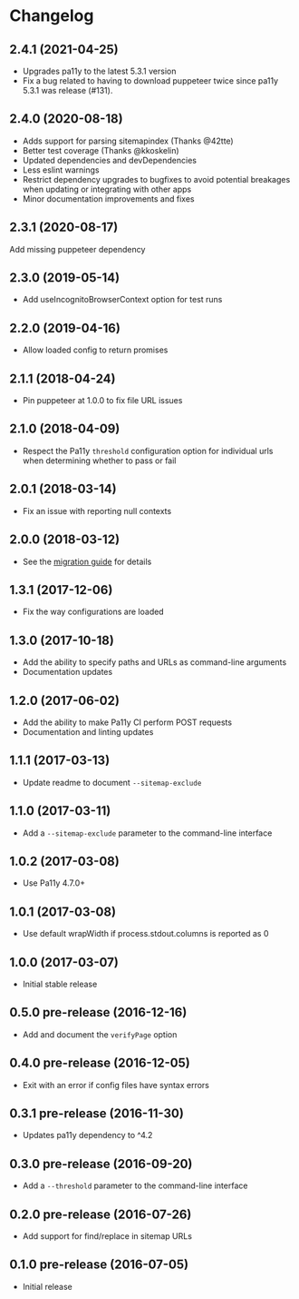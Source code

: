 # Changelog

## 2.4.1 (2021-04-25)

* Upgrades pa11y to the latest 5.3.1 version
* Fix a bug related to having to download puppeteer twice since pa11y 5.3.1 was release (#131).

## 2.4.0 (2020-08-18)

* Adds support for parsing sitemapindex (Thanks @42tte)
* Better test coverage (Thanks @kkoskelin)
* Updated dependencies and devDependencies
* Less eslint warnings
* Restrict dependency upgrades to bugfixes to avoid potential breakages when updating or integrating with other apps
* Minor documentation improvements and fixes

## 2.3.1 (2020-08-17)

Add missing puppeteer dependency

## 2.3.0 (2019-05-14)

* Add useIncognitoBrowserContext option for test runs

## 2.2.0 (2019-04-16)

* Allow loaded config to return promises

## 2.1.1 (2018-04-24)

* Pin puppeteer at 1.0.0 to fix file URL issues

## 2.1.0 (2018-04-09)

* Respect the Pa11y `threshold` configuration option for individual urls when determining whether to pass or fail

## 2.0.1 (2018-03-14)

* Fix an issue with reporting null contexts

## 2.0.0 (2018-03-12)

* See the [migration guide](https://github.com/pa11y/pa11y-ci/blob/master/MIGRATION.md#migrating-from-10-to-20) for details

## 1.3.1 (2017-12-06)

* Fix the way configurations are loaded

## 1.3.0 (2017-10-18)

* Add the ability to specify paths and URLs as command-line arguments
* Documentation updates

## 1.2.0 (2017-06-02)

* Add the ability to make Pa11y CI perform POST requests
* Documentation and linting updates

## 1.1.1 (2017-03-13)

* Update readme to document `--sitemap-exclude`

## 1.1.0 (2017-03-11)

* Add a `--sitemap-exclude` parameter to the command-line interface

## 1.0.2 (2017-03-08)

* Use Pa11y 4.7.0+

## 1.0.1 (2017-03-08)

* Use default wrapWidth if process.stdout.columns is reported as 0

## 1.0.0 (2017-03-07)

* Initial stable release

## 0.5.0 pre-release (2016-12-16)

* Add and document the `verifyPage` option

## 0.4.0 pre-release (2016-12-05)

* Exit with an error if config files have syntax errors

## 0.3.1 pre-release (2016-11-30)

* Updates pa11y dependency to ^4.2

## 0.3.0 pre-release (2016-09-20)

* Add a `--threshold` parameter to the command-line interface

## 0.2.0 pre-release (2016-07-26)

* Add support for find/replace in sitemap URLs

## 0.1.0 pre-release (2016-07-05)

* Initial release
